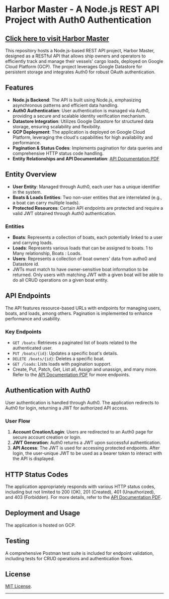 # Harbor Master - A Node.js REST API Project with Auth0 Authentication
## [Click here to visit Harbor Master](https://a9-portfolio.wl.r.appspot.com/)
This repository hosts a Node.js-based REST API project, Harbor Master, designed as a RESTful API that allows ship owners and operators to efficiently track and manage their vessels' cargo loads, deployed on Google Cloud Platform (GCP). 
The project leverages Google Datastore for persistent storage and integrates Auth0 for robust OAuth authentication.

## Features

- **Node.js Backend**: The API is built using Node.js, emphasizing asynchronous patterns and efficient data handling.
- **Auth0 Authentication**: User authentication is managed via Auth0, providing a secure and scalable identity verification mechanism.
- **Datastore Integration**: Utilizes Google Datastore for structured data storage, ensuring scalability and flexibility.
- **GCP Deployment**: The application is deployed on Google Cloud Platform, leveraging the cloud's capabilities for high availability and performance.
- **Pagination & Status Codes**: Implements pagination for data queries and comprehensive HTTP status code handling.
- **Entity Relationships and API Documentation**: [API Documentation PDF](parky8_project.pdf)

## Entity Overview

- **User Entity**: Managed through Auth0, each user has a unique identifier in the system.
- **Boats & Loads Entities**: Two non-user entities that are interrelated (e.g., a boat can carry multiple loads).
- **Protected Resources**: Certain API endpoints are protected and require a valid JWT obtained through Auth0 authentication.

### Entities

- **Boats**: Represents a collection of boats, each potentially linked to a user and carrying loads.
- **Loads**: Represents various loads that can be assigned to boats. 1 to Many relationship, Boats : Loads.
- **Users**: Represents a collection of boat owners' data from autho0 and Datastore id.
- JWTs must match to have owner-sensitive boat information to be returned. Only users with matching JWT with a given boat will be able to do all CRUD operations on a given boat entity.

## API Endpoints

The API features resource-based URLs with endpoints for managing users, boats, and loads, among others. Pagination is implemented to enhance performance and usability.

### Key Endpoints

- `GET /boats`: Retrieves a paginated list of boats related to the authenticated user.
- `PUT /boats/{id}`: Updates a specific boat's details.
- `DELETE /boats/{id}`: Deletes a specific boat.
- `GET /loads`: Lists loads with pagination support.
- Create, Put, Patch, Get, List all, Assign and unassign, and many more. Refer to the [API Documentation PDF](parky8_project.pdf) for more endpoints.

## Authentication with Auth0

User authentication is handled through Auth0. The application redirects to Auth0 for login, returning a JWT for authorized API access.

### User Flow

1. **Account Creation/Login**: Users are redirected to an Auth0 page for secure account creation or login.
2. **JWT Generation**: Auth0 returns a JWT upon successful authentication.
3. **API Access**: The JWT is used for accessing protected endpoints. After login, the user-unique JWT to be used as a bearer token to interact with the API is displayed.

## HTTP Status Codes

The application appropriately responds with various HTTP status codes, including but not limited to 200 (OK), 201 (Created), 401 (Unauthorized), and 403 (Forbidden).
For more details, refer to the [API Documentation PDF](parky8_project.pdf).

## Deployment and Usage

The application is hosted on GCP.

## Testing

A comprehensive Postman test suite is included for endpoint validation, including tests for CRUD operations and authentication flows.

## License
[MIT License](LICENSE).

---
